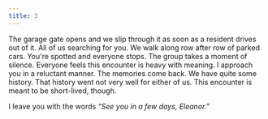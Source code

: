 ```yaml
---
title: 3
---
```


The garage gate opens and we slip through it as soon as a resident drives out of it.
All of us searching for you.
We walk along row after row of parked cars.
You're spotted and everyone stops.
The group takes a moment of silence.
Everyone feels this encounter is heavy with meaning.
I approach you in a reluctant manner.
The memories come back.
We have quite some history.
That history went not very well for either of us.
This encounter is meant to be short-lived, though.

I leave you with the words _&ldquo;See you in a few days, Eleanor.&rdquo;_

